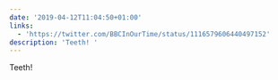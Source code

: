 ```yaml
---
date: '2019-04-12T11:04:50+01:00'
links:
  - 'https://twitter.com/BBCInOurTime/status/1116579606440497152'
description: 'Teeth! '
---
```

Teeth! 

